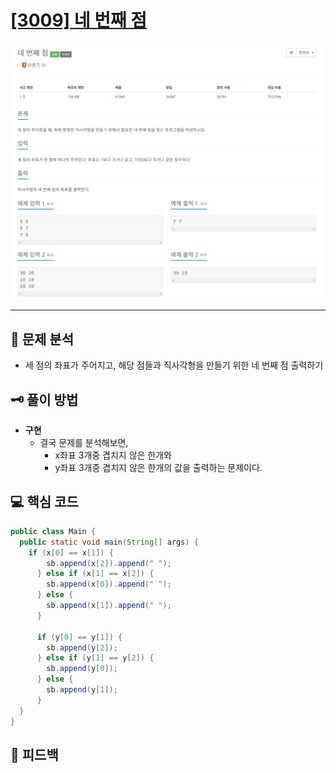 # [[3009] 네 번째 점](https://www.acmicpc.net/problem/3009)

![1.png](img%2F1.png)

***

## 📃 문제 분석

- 세 점의 좌표가 주어지고, 해당 점들과 직사각형을 만들기 위한 네 번째 점 출력하기

## 🗝️ 풀이 방법

- **구현**
  - 결국 문제를 분석해보면,
    - x좌표 3개중 겹치지 않은 한개와
    - y좌표 3개중 겹치지 않은 한개의 값을 출력하는 문제이다.

## 💻 핵심 코드

```java
public class Main {
  public static void main(String[] args) {
    if (x[0] == x[1]) {
        sb.append(x[2]).append(" ");
      } else if (x[1] == x[2]) {
        sb.append(x[0]).append(" ");
      } else {
        sb.append(x[1]).append(" ");
      }

      if (y[0] == y[1]) {
        sb.append(y[2]);
      } else if (y[1] == y[2]) {
        sb.append(y[0]);
      } else {
        sb.append(y[1]);
      }
  }
}
```

## 📌 피드백

